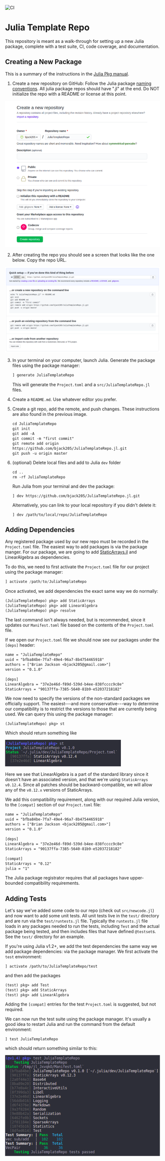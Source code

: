 ![CI](https://github.com/bjack205/JuliaTemplateRepo.jl/workflows/CI/badge.svg)

# Julia Template Repo
This repository is meant as a walk-through for setting up a new Julia package, complete with a test suite, CI, code coverage, and documentation.

## Creating a New Package
This is a summary of the instructions in the [Julia Pkg manual](https://julialang.github.io/Pkg.jl/v1/creating-packages/#**5.**-Creating-Packages-1).

1. Create a new repository on GitHub:
Follow the Julia package [naming conventions](https://julialang.github.io/Pkg.jl/v1/creating-packages/#Package-naming-guidelines-1). All julia package repos should have ".jl" at the end.
Do NOT initialize the repo with a README or license at this point.

![New Repo](images/CreateRepo.png)

2. After creating the repo you should see a screen that looks like the one below. Copy the
repo URL.

![Blank Repo](images/BlankRepo.png)

3. In your terminal on your computer, launch Julia. Generate the package files using the
package manager:

    ```julia
    ] generate JuliaTemplateRepo
    ```
    This will generate the `Project.toml` and a `src/JuliaTemplateRepo.jl` files.

4. Create a `README.md`. Use whatever editor you prefer.

5. Create a git repo, add the remote, and push changes. These instructions are also found
in the previous image.
    ```
    cd JuliaTemplateRepo
    git init
    git add -A
    git commit -m "first commit"
    git remote add origin https://github.com/bjack205/JuliaTemplateRepo.jl.git
    git push -u origin master
    ```

6. (optional) Delete local files and add to Julia `dev` folder
    ```
    cd ..
    rm -rf JuliaTemplateRepo
    ```
    Run Julia from your terminal and dev the package:
    ```
    ] dev https://github.com/bjack205/JuliaTemplateRepo.jl.git
    ```
    Alternatively, you can link to your local repository if you didn't delete it:
    ```
    ] dev /path/to/local/repo/JuliaTemplateRepo
    ```

## Adding Dependencies
Any registered package used by our new repo must be recorded in the `Project.toml` file.
The easiest way to add packages is via the package manger. For our package, we are going
to add [StaticArrays.jl](https://github.com/JuliaArrays/StaticArrays.jl) and LinearAlgebra
as dependencies.

To do this, we need to first activate the `Project.toml` file for our project using the
package manager:
```julia
] activate /path/to/JuliaTemplateRepo
```

Once activated, we add dependencies the exact same way we do normally:
```
(JuliaTemplateRepo) pkg> add StaticArrays
(JuliaTemplateRepo) pkg> add LinearAlgebra
(JuliaTemplateRepo) pkg> resolve
```

The last command isn't always needed, but is recommended, since it updates our `Manifest.toml`
file based on the contents of the `Project.toml` file.

If we open our `Project.toml` file we should now see our packages under the `[deps]` header:
```
name = "JuliaTemplateRepo"
uuid = "bfba84be-7fa7-49e4-96a7-8b4754465918"
authors = ["Brian Jackson <bjack205@gmail.com>"]
version = "0.1.0"

[deps]
LinearAlgebra = "37e2e46d-f89d-539d-b4ee-838fcccc9c8e"
StaticArrays = "90137ffa-7385-5640-81b9-e52037218182"
```

We now need to specify the versions of the non-standard packages we officially support.
The easiest---and more conservative---way to determine our compatibility is to restrict
the versions to those that are currently being used. We can query this using the package
manager:
```
(JuliaTemplateRepo) pkg> st
```
Which should return something like

![st](images/st_output.png)

Here we see that LinearAlgebra is a part of the standard library since it doesn't have an
associated version, and that we're using `StaticArrays` `v0.12.4`. Since all patches should
be backward-compatible, we will allow any of the `v0.12.x` versions of StaticArrays.

We add this compatibility requirement, along with our required Julia version, to the
`[compat]` section of our `Project.toml` file:

```
name = "JuliaTemplateRepo"
uuid = "bfba84be-7fa7-49e4-96a7-8b4754465918"
authors = ["Brian Jackson <bjack205@gmail.com>"]
version = "0.1.0"

[deps]
LinearAlgebra = "37e2e46d-f89d-539d-b4ee-838fcccc9c8e"
StaticArrays = "90137ffa-7385-5640-81b9-e52037218182"

[compat]
StaticArrays = "0.12"
julia = "1"
```

The Julia package registrator requires that all packages have upper-bounded compatibility
requirements.

## Adding Tests
Let's say we've added some code to our repo (check out `src/newcode.jl`) and now want to
add some unit tests. All unit tests live in the `test/` directory and are run via the
`test/runtests.jl` file. Typically the `runtests.jl` file loads in any packages needed
to run the tests, including `Test` and the actual package being tested, and then includes
files that have defined `@testset`s. See the `test/` directory for an example.

If you're using Julia v1.2+, we add the test dependencies the same way we add package
dependencies: via the package manager. We first activate the `test` environment:
```
] activate /path/to/JuliaTemplateRepo/test
```
and then add the packages
```
(test) pkg> add Test
(test) pkg> add StaticArrays
(test) pkg> add LinearAlgebra
```

Adding the `[compat]` entries for the test `Project.toml` is suggested, but not required.

We can now run the test suite using the package manager. It's usually a good idea to restart
Julia and run the command from the default environment:
```
] test JuliaTemplateRepo
```
which should return something similar to this:

![tests](images/test_output.png)
